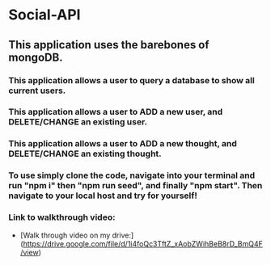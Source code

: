 # Social-API

## This application uses the barebones of mongoDB.

### This application allows a user to query a database to show all current users.
### This application allows a user to ADD a new user, and DELETE/CHANGE an existing user.
### This application allows a user to ADD a new thought, and DELETE/CHANGE an existing thought.

### To use simply clone the code, navigate into your terminal and run "npm i" then "npm run seed", and finally "npm start". Then navigate to your local host and try for yourself! 

### Link to walkthrough video:
- [Walk through video on my drive:] (https://drive.google.com/file/d/1i4foQc3TftZ_xAobZWihBeB8rD_BmQ4F/view)
